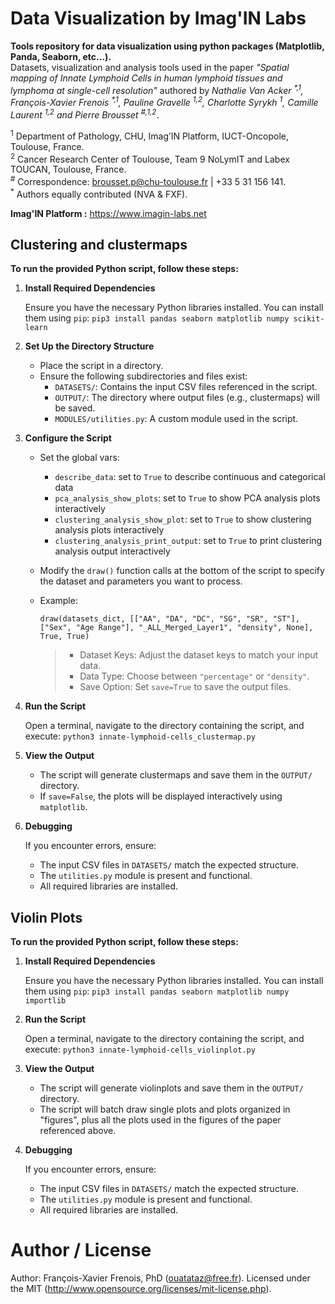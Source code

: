 # Data Visualization by Imag'IN Labs
**Tools repository for data visualization using python packages (Matplotlib, Panda, Seaborn, etc...).**  
Datasets, visualization and analysis tools used in the paper *"Spatial mapping of Innate Lymphoid Cells in human lymphoid tissues and lymphoma at single-cell resolution"* authored by *Nathalie Van Acker <sup>\*,1</sup>, François-Xavier Frenois <sup>\*,1</sup>, Pauline Gravelle <sup>1,2</sup>, Charlotte Syrykh <sup>1</sup>, Camille Laurent <sup>1,2</sup> and Pierre Brousset <sup>#,1,2</sup>*.

<sup>1</sup>	Department of Pathology, CHU, Imag’IN Platform, IUCT-Oncopole, Toulouse, France.  
<sup>2</sup>	Cancer Research Center of Toulouse, Team 9 NoLymIT and Labex TOUCAN, Toulouse, France.  
<sup>#</sup>	Correspondence: brousset.p@chu-toulouse.fr | +33 5 31 156 141.  
<sup>*</sup>	Authors equally contributed (NVA & FXF).

**Imag'IN Platform :** https://www.imagin-labs.net

## Clustering and clustermaps
**To run the provided Python script, follow these steps:**

1. **Install Required Dependencies**   
    
    Ensure you have the necessary Python libraries installed. You can install them using ```pip```: ```pip3 install pandas seaborn matplotlib numpy scikit-learn```

2. **Set Up the Directory Structure**

    - Place the script in a directory.    
    - Ensure the following subdirectories and files exist:
        - ```DATASETS/```: Contains the input CSV files referenced in the script.
        - ```OUTPUT/```: The directory where output files (e.g., clustermaps) will be saved.
        - ```MODULES/utilities.py```: A custom module used in the script.

3. **Configure the Script**

    - Set the global vars:
        - ```describe_data```: set to ```True``` to describe continuous and categorical data
        - ```pca_analysis_show_plots```: set to ```True``` to show PCA analysis plots interactively
        - ```clustering_analysis_show_plot```: set to ```True``` to show clustering analysis plots interactively
        - ```clustering_analysis_print_output```: set to ```True``` to print clustering analysis output interactively
    - Modify the ```draw()``` function calls at the bottom of the script to specify the dataset and parameters you want to process.    
    - Example:

        ```draw(datasets_dict, [["AA", "DA", "DC", "SG", "SR", "ST"], ["Sex", "Age Range"], "_ALL_Merged_Layer1", "density", None], True, True)```

        > - Dataset Keys: Adjust the dataset keys to match your input data.
        > - Data Type: Choose between ```"percentage"``` or ```"density"```.
        > - Save Option: Set ```save=True``` to save the output files.

4. **Run the Script**

    Open a terminal, navigate to the directory containing the script, and execute: ```python3 innate-lymphoid-cells_clustermap.py```

5. **View the Output**

    - The script will generate clustermaps and save them in the ```OUTPUT/``` directory.    
    - If ```save=False```, the plots will be displayed interactively using ```matplotlib```.

6. **Debugging**

    If you encounter errors, ensure:

    - The input CSV files in ```DATASETS/``` match the expected structure.
    - The ```utilities.py``` module is present and functional.
    - All required libraries are installed.

## Violin Plots
**To run the provided Python script, follow these steps:**

1. **Install Required Dependencies**   
    
    Ensure you have the necessary Python libraries installed. You can install them using ```pip```: ```pip3 install pandas seaborn matplotlib numpy importlib```

2. **Run the Script**

    Open a terminal, navigate to the directory containing the script, and execute: ```python3 innate-lymphoid-cells_violinplot.py```

3. **View the Output**

    - The script will generate violinplots and save them in the ```OUTPUT/``` directory.
    - The script will batch draw single plots and plots organized in "figures", plus all the plots used in the figures of the paper referenced above.

4. **Debugging**

    If you encounter errors, ensure:

    - The input CSV files in ```DATASETS/``` match the expected structure.
    - The ```utilities.py``` module is present and functional.
    - All required libraries are installed.

# Author / License
Author: François-Xavier Frenois, PhD (ouatataz@free.fr).
Licensed under the MIT (http://www.opensource.org/licenses/mit-license.php).
